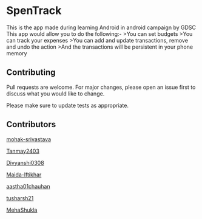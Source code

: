 # SpenTrack
This is the app made during learning Android in android campaign by GDSC
This app would allow you to do the following:- 
     >You can set budgets 
     >You can track your expenses 
     >You can add and update transactions, remove and undo the action 
     >And the transactions will be persistent in your phone memory


## Contributing
Pull requests are welcome. For major changes, please open an issue first to discuss what you would like to change.

Please make sure to update tests as appropriate.

## Contributors
[mohak-srivastava](https://github.com/whiteHatpro)

[Tanmay2403](https://github.com/Tanmay2403)

[Divyanshi0308](https://github.com/Divyanshi0308)

[Maida-Iftikhar](https://github.com/Maida-Iftikhar)

[aastha01chauhan](https://github.com/aastha01chauhan)

[tusharsh21](https://github.com/tusharsh21)

[MehaShukla](https://github.com/MehaShukla)



